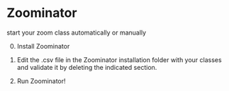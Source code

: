 # Zoominator
start your zoom class automatically or manually

0. Install Zoominator

1. Edit the .csv file in the Zoominator installation folder with your classes and validate it by deleting the indicated section.
    
3. Run Zoominator!
